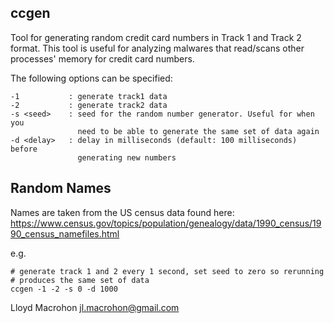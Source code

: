 ccgen
-----

Tool for generating random credit card numbers in Track 1 and Track 2 format.
This tool is useful for analyzing malwares that read/scans other processes'
memory for credit card numbers.

The following options can be specified:

    -1           : generate track1 data
    -2           : generate track2 data
    -s <seed>    : seed for the random number generator. Useful for when you
                   need to be able to generate the same set of data again
    -d <delay>   : delay in milliseconds (default: 100 milliseconds) before
                   generating new numbers


Random Names
------------

Names are taken from the US census data found here:
https://www.census.gov/topics/population/genealogy/data/1990_census/1990_census_namefiles.html

e.g.
```
# generate track 1 and 2 every 1 second, set seed to zero so rerunning
# produces the same set of data
ccgen -1 -2 -s 0 -d 1000
```

Lloyd Macrohon <jl.macrohon@gmail.com>

